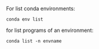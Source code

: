 
For list conda environments:
```
conda env list
```

for list programs of an environment:
```
conda list -n envname
```
